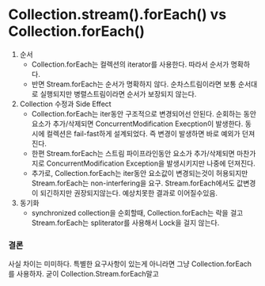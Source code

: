 # Collection.stream().forEach() vs Collection.forEach()

1. 순서
    - Collection.forEach는 컬렉션의 iterator를 사용한다. 따라서 순서가 명확하다.
    - 반면 Stream.forEach는 순서가 명확하지 않다. 순차스트림이라면 보통 순서대로 실행되지만 병렬스트림이라면 순서가 보장되지 않는다.
2. Collection 수정과 Side Effect
    - Collection.forEach는 iter동안 구조적으로 변경되어선 안된다. 순회하는 동안 요소가 추가/삭제되면 ConcurrentModification Execption이 발생한다. 동시에 컬렉션은 fail-fast하게 설계되었다. 즉 변경이 발생하면 바로 예외가 던져진다.
    - 한편 Stream.forEach는 스트림 파이프라인동안 요소가 추가/삭제되면 마찬가지로 ConcurrentModification Exception을 발생시키지만 나중에 던져진다.
    - 추가로, Collection.forEach는 iter동안 요소값이 변경되는것이 허용되지만 Stream.forEach는 non-interfering을 요구. Stream.forEach에서도 값변경이 되긴하지만 권장되지않는다. 예상치못한 결과로 이어질수있음.
3. 동기화
    - synchronized collection을 순회할때, Collection.forEach는 락을 걸고 Stream.forEach는 spliterator를 사용해서 Lock을 걸지 않는다.

### 결론

사실 차이는 미미하다. 특별한 요구사항이 있는게 아니라면 그냥 Collection.forEach를 사용하자. 굳이 Collection.Stream.forEach말고